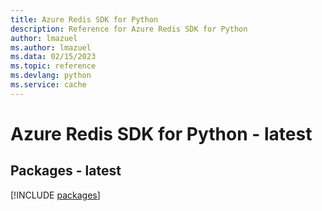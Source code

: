 ```yaml
---
title: Azure Redis SDK for Python
description: Reference for Azure Redis SDK for Python
author: lmazuel
ms.author: lmazuel
ms.data: 02/15/2023
ms.topic: reference
ms.devlang: python
ms.service: cache
---
```

# Azure Redis SDK for Python - latest
## Packages - latest
[!INCLUDE [packages](redis-index.md)]